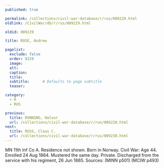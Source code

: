 ```yaml
---
published: true

permalink: /collections/civil-war-database/r/rus/009229.html
oldlink: /CivilWar/db/r/rus/009229.html

oldid: 009229

title: RUSE, Andrew

pagelist:
  exclude: false
  order: 9229
  image: 
  alt:
  caption:
  title:
  subtitle:      # Defaults to page subtitle
  teaser:

category: 
  - R 
  - RUS

previous:
  title: RUNNING, Halvor
  url: /collections/civil-war-database/r/run/009228.html  
next:
  title: RUSS, Claus C.
  url: /collections/civil-war-database/r/rus/009230.html   
---
```

MN 11th Inf Co A. Residence not shown. Born in Norway. Civil War: Age 44. Enrolled 24 Aug 1864. Mustered the same day. Private. Discharged from the service with his regiment, 26 Jun 1865. Sources: (MINN p501) (MCIW p493)